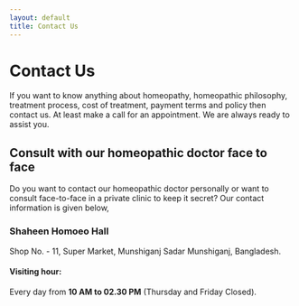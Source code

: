 ```yaml
---
layout: default
title: Contact Us
---
```

Contact Us
====================

If you want to know anything about homeopathy, homeopathic philosophy, treatment process, cost of treatment, payment terms and policy then contact us. At least make a call for an appointment. We are always ready to assist you.

## Consult with our homeopathic doctor face to face

Do you want to contact our homeopathic doctor personally or want to consult face-to-face in a private clinic to keep it secret? Our contact information is given below,

### Shaheen Homoeo Hall
Shop No. - 11, Super Market, Munshiganj Sadar
Munshiganj, Bangladesh.

#### Visiting hour:

Every day from **10 AM to 02.30 PM** (Thursday and Friday Closed).
